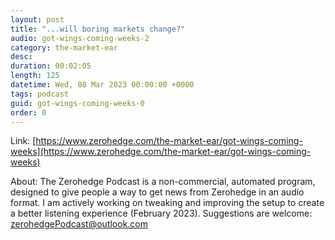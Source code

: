 ```yaml
---
layout: post
title: "...will boring markets change?"
audio: got-wings-coming-weeks-2
category: the-market-ear
desc: 
duration: 00:02:05
length: 125
datetime: Wed, 08 Mar 2023 00:00:00 +0000
tags: podcast
guid: got-wings-coming-weeks-0
order: 0
---
```



Link: [https://www.zerohedge.com/the-market-ear/got-wings-coming-weeks](https://www.zerohedge.com/the-market-ear/got-wings-coming-weeks)

About: The Zerohedge Podcast is a non-commercial, automated program, designed to give people a way to get news from Zerohedge in an audio format.  I am actively working on tweaking and improving the setup to create a better listening experience (February 2023).  Suggestions are welcome: [zerohedgePodcast@outlook.com](mailto:zerohedgePodcast@outlook.com)